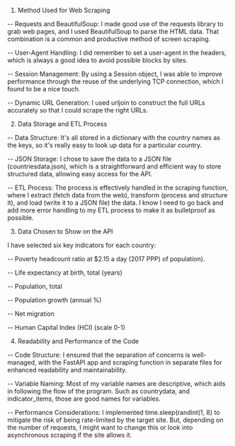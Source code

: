 1. Method Used for Web Scraping

-- Requests and BeautifulSoup: I made good use of the requests library to grab web pages, and I used BeautifulSoup to parse the HTML data. That combination is a common and productive method of screen scraping.

-- User-Agent Handling: I did remember to set a user-agent in the headers, which is always a good idea to avoid possible blocks by sites.

-- Session Management: By using a Session object, I was able to improve performance through the reuse of the underlying TCP connection, which I found to be a nice touch.

-- Dynamic URL Generation: I used urljoin to construct the full URLs accurately so that I could scrape the right URLs.

2. Data Storage and ETL Process

-- Data Structure: It's all stored in a dictionary with the country names as the keys, so it's really easy to look up data for a particular country.

-- JSON Storage: I chose to save the data to a JSON file (countriesdata.json), which is a straightforward and efficient way to store structured data, allowing easy access for the API.

-- ETL Process: The process is effectively handled in the scraping function, where I extract (fetch data from the web), transform (process and structure it), and load (write it to a JSON file) the data. I know I need to go back and add more error handling to my ETL process to make it as bulletproof as possible.

3. Data Chosen to Show on the API

I have selected six key indicators for each country:

-- Poverty headcount ratio at $2.15 a day (2017 PPP)  of population).

-- Life expectancy at birth, total (years)

-- Population, total

-- Population growth (annual %)

-- Net migration

-- Human Capital Index (HCI) (scale 0-1)


4. Readability and Performance of the Code

-- Code Structure: I ensured that the separation of concerns is well-managed, with the FastAPI app and scraping function in separate files for enhanced readability and maintainability.

-- Variable Naming: Most of my variable names are descriptive, which aids in following the flow of the program. Such as countrydata, and indicator_items, those are good names for variables.

-- Performance Considerations: I implemented time.sleep(randint(1, 8) to mitigate the risk of being rate-limited by the target site. But, depending on the number of requests, I might want to change this or look into asynchronous scraping if the site allows it.